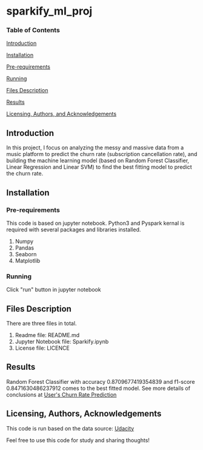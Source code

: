 # sparkify_ml_proj
### Table of Contents

[Introduction](#introduction)

[Installation](#installation)

[Pre-requirements](#requirement)

[Running](#runnig)

[Files Description](#filedescription)

[Results](#results)

[Licensing, Authors, and Acknowledgements](#license)

## Introduction <a name="introduction"></a>
In this project, I focus on analyzing the messy and massive data from a music platform to predict the churn rate (subscription cancellation rate), and building the machine learning model (based on Random Forest Classifier, Linear Regression and Linear SVM) to find the best fitting model to predict the churn rate.

## Installation <a name="installation"></a>

### Pre-requirements<a name="requirement"></a>
This code is based on jupyter notebook. Python3 and Pyspark kernal is required with several packages and libraries installed.

1. Numpy
2. Pandas
3. Seaborn
4. Matplotlib

### Running<a name="running"></a>

Click "run" button in jupyter notebook

## Files Description<a name="filedescription"></a>
There are three files in total.
1. Readme file: README.md
2. Jupyter Notebook file: Sparkify.ipynb
3. License file: LICENCE

## Results<a name="results"></a>

Random Forest Classifier with accuracy 0.8709677419354839 and f1-score 0.8471630486237912 comes to the best fitted model.
See more details of conclusions at [User's Churn Rate Prediction](https://medium.com/@lorixlou/users-churn-rate-prediction-problem-4b838ca433f7)

## Licensing, Authors, Acknowledgements<a name="license"></a>
This code is run based on the data source: [Udacity](https://classroom.udacity.com/nanodegrees/nd025/)

Feel free to use this code for study and sharing thoughts!
